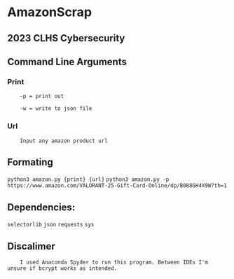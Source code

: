 # AmazonScrap
## 2023 CLHS Cybersecurity
## Command Line Arguments
### Print
        -p = print out

        -w = write to json file

### Url
        Input any amazon product url

## Formating
`python3 amazon.py {print} {url}`
`python3 amazon.py -p https://www.amazon.com/VALORANT-25-Gift-Card-Online/dp/B088GH4X9W?th=1`
## Dependencies:
`selectorlib`
`json`
`requests`
`sys`
## Discalimer
        I used Anaconda Spyder to run this program. Between IDEs I'm unsure if bcrypt works as intended.
